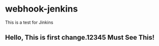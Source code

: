 # webhook-jenkins
This is a test for Jinkins

Hello, This is first change.12345
Must See This!
----------------------------------
